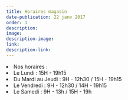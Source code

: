 ```yaml
---
title: Horaires magasin
date-publication: 22 janv 2017
order: 1
description: 
image: 
description-image:
link: 
description-link:  
---
```

<!--fin-excerpt-->
<!-- ******************************** -->
<!-- **** début contenu détaillé **** -->

<li> Nos horaires : </li>
<li> Le Lundi : 15H - 19h15 </li>
<li> Du Mardi au Jeudi : 9H - 12h30 / 15H - 19h15 </li>
<li> Le Vendredi : 9H - 12h30 / 14H - 19h15 </li>
<li> Le Samedi : 9H - 13h / 15H - 19h </li>


<!-- **** fin contenu détaillé **** -->
<!-- ****************************** -->